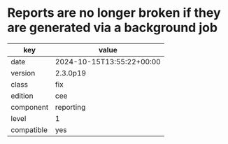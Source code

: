 [//]: # (werk v2)
# Reports are no longer broken if they are generated via a background job

key        | value
---------- | ---
date       | 2024-10-15T13:55:22+00:00
version    | 2.3.0p19
class      | fix
edition    | cee
component  | reporting
level      | 1
compatible | yes


